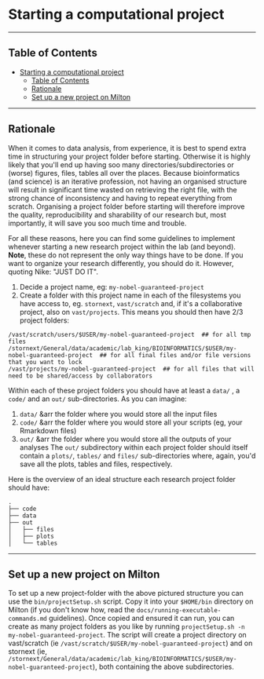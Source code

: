 # Starting a computational project
----------------------------------------------------------------

## Table of Contents
- [Starting a computational project](#starting-a-computational-project)
  - [Table of Contents](#table-of-contents)
  - [Rationale](#rationale)
  - [Set up a new project on Milton](#set-up-a-new-project-on-milton)

----------------------------------------------------------------

## Rationale

When it comes to data analysis, from experience, it is best to spend extra time in structuring your project folder before starting. Otherwise it is highly likely that you'll end up having soo many directories/subdirectories or (worse) figures, files, tables all over the places. Because bioinformatics (and science) is an iterative profession, not having an organised structure will result in significant time wasted on retrieving the right file, with the strong chance of inconsistency and having to repeat everything from scratch. Organising a project folder before starting will therefore improve the quality, reproducibility and sharability of our research but, most importantly, it will save you soo much time and trouble.

For all these reasons, here you can find some guidelines to implement whenever starting a new research project within the lab (and beyond). <br/>
**Note**, these do not represent the only way things have to be done. If you want to organize your research differently, you should do it. However, quoting Nike: "JUST DO IT".

1. Decide a project name, eg: `my-nobel-guaranteed-project`
2. Create a folder with this project name in each of the filesystems you have access to, eg. `stornext`, `vast/scratch` and, if it's a collaborative project, also on `vast/projects`. This means you should then have 2/3 project folders:

```
/vast/scratch/users/$USER/my-nobel-guaranteed-project  ## for all tmp files
/stornext/General/data/academic/lab_king/BIOINFORMATICS/$USER/my-nobel-guaranteed-project  ## for all final files and/or file versions that you want to lock
/vast/projects/my-nobel-guaranteed-project  ## for all files that will need to be shared/access by collaborators
```

Within each of these project folders you should have at least a `data/` , a `code/` and an `out/` sub-directories. As you can imagine:
1. `data/` &arr the folder where you would store all the input files
2. `code/` &arr the folder where you would store all your scripts (eg, your Rmarkdown files)
3. `out/` &arr the folder where you would store all the outputs of your analyses
The `out/` subdirectory within each project folder should itself contain a `plots/`, `tables/` and `files/` sub-directories where, again, you'd save all the plots, tables and files, respectively. 

Here is the overview of an ideal structure each research project folder should have:

```
.
├── code
├── data
├── out
│   ├── files
│   ├── plots
│   └── tables

```
----------------------------------------------------------------

## Set up a new project on Milton

To set up a new project-folder with the above pictured structure you can use the `bin/projectSetup.sh` script. Copy it into your `$HOME/bin` directory on Milton (if you don't know how, read the `docs/running-executable-commands.md` guidelines). Once copied and ensured it can run, you can create as many project folders as you like by running `projectSetup.sh -n my-nobel-guaranteed-project`. The script will create a project directory on vast/scratch (ie `/vast/scratch/$USER/my-nobel-guaranteed-project`) and on stornext (ie, `/stornext/General/data/academic/lab_king/BIOINFORMATICS/$USER/my-nobel-guaranteed-project`), both containing the above subdirectories. 
